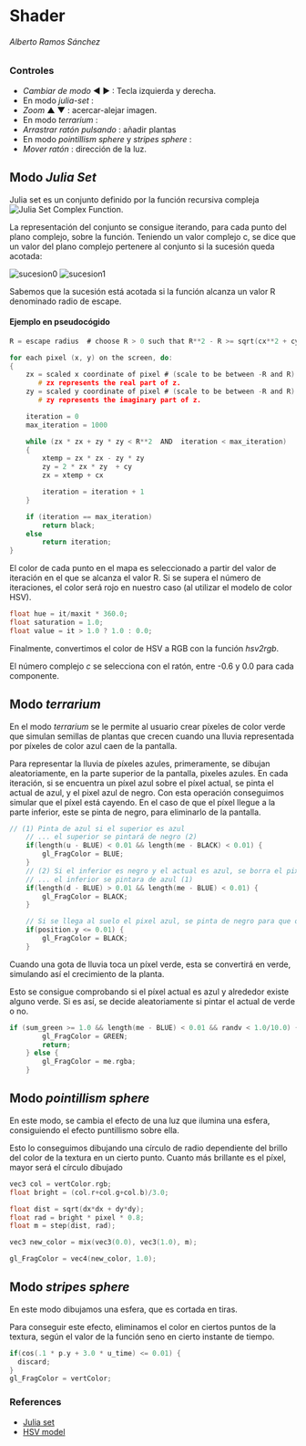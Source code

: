 
# Shader
###### Alberto Ramos Sánchez

### Controles

 - *Cambiar de modo* ◄ ► : Tecla izquierda y derecha.
 - En modo *julia-set* :
  - *Zoom* ▲ ▼ : acercar-alejar imagen.
 - En modo *terrarium* :
  - *Arrastrar ratón pulsando* : añadir plantas
 - En modo *pointillism sphere* y *stripes sphere* :
  - *Mover ratón* : dirección de la luz.


## Modo *Julia Set*

Julia set es un conjunto definido por la función recursiva compleja ![Julia Set Complex Function](https://wikimedia.org/api/rest_v1/media/math/render/svg/90caa1b30f369561576d013b858c8bc6c42aff38).

La representación del conjunto se consigue iterando, para cada punto del plano complejo, sobre la función. Teniendo un valor complejo c, se dice que un valor del plano complejo pertenere al conjunto si la sucesión queda acotada:

![sucesion0](https://wikimedia.org/api/rest_v1/media/math/render/svg/94b9c940e4b2b57c571ea8528e89473a43aa7c96)
 ![sucesion1](https://wikimedia.org/api/rest_v1/media/math/render/svg/ea17613cecf92dbe8bb5f464a3862b08678ecd08)

Sabemos que la sucesión está acotada si la función alcanza un valor R denominado radio de escape.

#### Ejemplo en pseudocógido

```c
R = escape radius  # choose R > 0 such that R**2 - R >= sqrt(cx**2 + cy**2)

for each pixel (x, y) on the screen, do:   
{
    zx = scaled x coordinate of pixel # (scale to be between -R and R)
       # zx represents the real part of z.
    zy = scaled y coordinate of pixel # (scale to be between -R and R)
       # zy represents the imaginary part of z.

    iteration = 0
    max_iteration = 1000

    while (zx * zx + zy * zy < R**2  AND  iteration < max_iteration)
    {
        xtemp = zx * zx - zy * zy
        zy = 2 * zx * zy  + cy
        zx = xtemp + cx

        iteration = iteration + 1
    }

    if (iteration == max_iteration)
        return black;
    else
        return iteration;
}
```

El color de cada punto en el mapa es seleccionado a partir del valor de iteración en el que se alcanza el valor R. Si se supera el número de iteraciones, el color será rojo en nuestro caso (al utilizar el modelo de color HSV).

```c++
float hue = it/maxit * 360.0;
float saturation = 1.0;
float value = it > 1.0 ? 1.0 : 0.0;
```

Finalmente, convertimos el color de HSV a RGB con la función *hsv2rgb*.

El número complejo *c* se selecciona con el ratón, entre -0.6 y 0.0 para cada componente.

## Modo *terrarium*

En el modo *terrarium* se le permite al usuario crear píxeles de color verde que simulan semillas de plantas que crecen cuando una lluvia representada por píxeles de color azul caen de la pantalla.

Para representar la lluvia de píxeles azules, primeramente, se dibujan aleatoriamente, en la parte superior de la pantalla, pixeles azules. En cada iteración, si se encuentra un píxel azul sobre el píxel actual, se pinta el actual de azul, y el pixel azul de negro. Con esta operación conseguimos simular que el píxel está cayendo. En el caso de que el píxel llegue a la parte inferior, este se pinta de negro, para eliminarlo de la pantalla.

```c
// (1) Pinta de azul si el superior es azul
	// ... el superior se pintará de negro (2)
	if(length(u - BLUE) < 0.01 && length(me - BLACK) < 0.01) {
		gl_FragColor = BLUE;
	}
	// (2) Si el inferior es negro y el actual es azul, se borra el pixel actual a negro
	// ... el inferior se pintara de azul (1)
	if(length(d - BLUE) > 0.01 && length(me - BLUE) < 0.01) {
		gl_FragColor = BLACK;
	}

	// Si se llega al suelo el pixel azul, se pinta de negro para que desaparezca
	if(position.y <= 0.01) {
		gl_FragColor = BLACK;
	}

```

Cuando una gota de lluvia toca un píxel verde, esta se convertirá en verde, simulando así el crecimiento de la planta.

Esto se consigue comprobando si el píxel actual es azul y alrededor existe alguno verde. Si es así, se decide aleatoriamente si pintar el actual de verde o no.

```c
if (sum_green >= 1.0 && length(me - BLUE) < 0.01 && randv < 1.0/10.0) { // Pixeles azules cercanos a verdes se pintan de verde
		gl_FragColor = GREEN;
		return;
	} else {
		gl_FragColor = me.rgba;
	}
```

## Modo *pointillism sphere*

En este modo, se cambia el efecto de una luz que ilumina una esfera, consiguiendo el efecto puntillismo sobre ella.

Esto lo conseguimos dibujando una círculo de radio dependiente del brillo del color de la textura en un cierto punto. Cuanto más brillante es el píxel, mayor será el círculo dibujado

```c
vec3 col = vertColor.rgb;
float bright = (col.r+col.g+col.b)/3.0;

float dist = sqrt(dx*dx + dy*dy);
float rad = bright * pixel * 0.8;
float m = step(dist, rad);

vec3 new_color = mix(vec3(0.0), vec3(1.0), m);

gl_FragColor = vec4(new_color, 1.0);
```

## Modo *stripes sphere*

En este modo dibujamos una esfera, que es cortada en tiras.

Para conseguir este efecto, eliminamos el color en ciertos puntos de la textura, según el valor de la función seno en cierto instante de tiempo.

```c
if(cos(.1 * p.y + 3.0 * u_time) <= 0.01) {
  discard;
}
gl_FragColor = vertColor;
```


### References

- [Julia set](https://en.wikipedia.org/wiki/Julia_set#Pseudocode_for_multi-Julia_sets)
- [HSV model](https://en.wikipedia.org/wiki/HSL_and_HSV)
